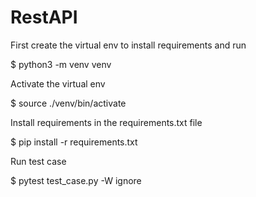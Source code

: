 # RestAPI

First create the virtual env to install requirements and run

$ python3 -m venv venv

Activate the virtual env

$ source ./venv/bin/activate

Install requirements in the requirements.txt file

$ pip install -r requirements.txt

Run test case

$ pytest test_case.py -W ignore
